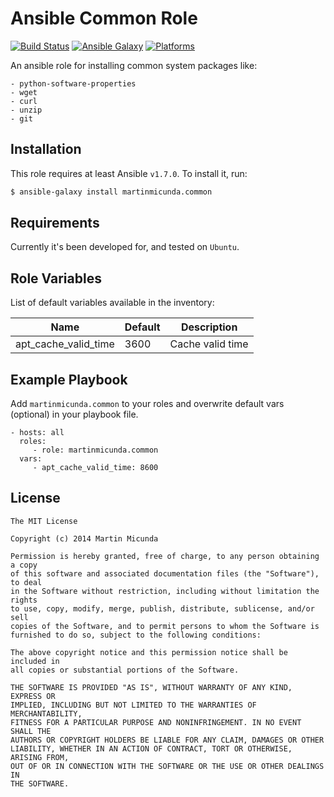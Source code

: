 Ansible Common Role
=========

[![Build Status](https://secure.travis-ci.org/martinmicunda/ansible-role-common.png)](http://travis-ci.org/martinmicunda/ansible-role-common) [![Ansible Galaxy](http://img.shields.io/badge/galaxy-martinmicunda.nodejs-blue.svg)](https://galaxy.ansible.com/list#/roles/1708) [![Platforms](http://img.shields.io/badge/platforms-ubuntu-orange.svg)](#)

An ansible role for installing common system packages like:

    - python-software-properties
    - wget
    - curl
    - unzip
    - git

Installation
------------
This role requires at least Ansible `v1.7.0`. To install it, run:

```bash
$ ansible-galaxy install martinmicunda.common
```

Requirements
------------

Currently it's been developed for, and tested on `Ubuntu`.

Role Variables
--------------

List of default variables available in the inventory:

| Name                    | Default   | Description      |
| ----------------------- | --------- | ---------------- |
| apt_cache_valid_time    | 3600      | Cache valid time |

Example Playbook
----------------

Add `martinmicunda.common` to your roles and overwrite default vars (optional) in your playbook file.

    - hosts: all
      roles:
         - role: martinmicunda.common
      vars:
         - apt_cache_valid_time: 8600 

License
-------

    The MIT License
    
    Copyright (c) 2014 Martin Micunda  

    Permission is hereby granted, free of charge, to any person obtaining a copy
    of this software and associated documentation files (the "Software"), to deal
    in the Software without restriction, including without limitation the rights
    to use, copy, modify, merge, publish, distribute, sublicense, and/or sell
    copies of the Software, and to permit persons to whom the Software is
    furnished to do so, subject to the following conditions:
    
    The above copyright notice and this permission notice shall be included in
    all copies or substantial portions of the Software.
    
    THE SOFTWARE IS PROVIDED "AS IS", WITHOUT WARRANTY OF ANY KIND, EXPRESS OR
    IMPLIED, INCLUDING BUT NOT LIMITED TO THE WARRANTIES OF MERCHANTABILITY,
    FITNESS FOR A PARTICULAR PURPOSE AND NONINFRINGEMENT. IN NO EVENT SHALL THE
    AUTHORS OR COPYRIGHT HOLDERS BE LIABLE FOR ANY CLAIM, DAMAGES OR OTHER
    LIABILITY, WHETHER IN AN ACTION OF CONTRACT, TORT OR OTHERWISE, ARISING FROM,
    OUT OF OR IN CONNECTION WITH THE SOFTWARE OR THE USE OR OTHER DEALINGS IN
    THE SOFTWARE.
